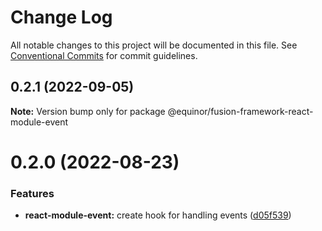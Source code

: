 # Change Log

All notable changes to this project will be documented in this file.
See [Conventional Commits](https://conventionalcommits.org) for commit guidelines.

## 0.2.1 (2022-09-05)

**Note:** Version bump only for package @equinor/fusion-framework-react-module-event





# 0.2.0 (2022-08-23)


### Features

* **react-module-event:** create hook for handling events ([d05f539](https://github.com/equinor/fusion-framework/commit/d05f539cd48d19f113dc5b73a34b225d191796e5))
